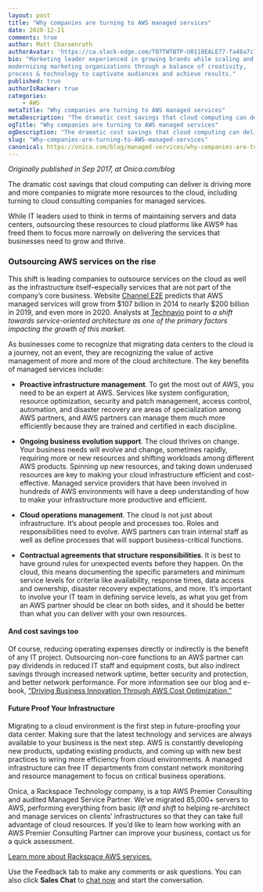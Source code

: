 ```yaml
---
layout: post
title: "Why companies are turning to AWS managed services"
date: 2020-12-21
comments: true
author: Matt Charoenrath
authorAvatar: 'https://ca.slack-edge.com/T07TWTBTP-U0118EALE77-fa48a7c11b02-72'
bio: "Marketing leader experienced in growing brands while scaling and 
modernizing marketing organizations through a balance of creativity, 
process & technology to captivate audiences and achieve results."
published: true
authorIsRacker: true
categories:
    - AWS
metaTitle: "Why companies are turning to AWS managed services"
metaDescription: "The dramatic cost savings that cloud computing can deliver is driving more and more companies to migrate more resources to the cloud, including turning to cloud consulting companies for managed services."
ogTitle: "Why companies are turning to AWS managed services"
ogDescription: "The dramatic cost savings that cloud computing can deliver is driving more and more companies to migrate more resources to the cloud, including turning to cloud consulting companies for managed services."
slug: "Why-companies-are-turning-to-AWS-managed-services"
canonical: https://onica.com/blog/managed-services/why-companies-are-turning-to-aws-managed-services/
---
```


*Originally published in Sep 2017, at Onica.com/blog*

The dramatic cost savings that cloud computing can deliver is driving more and more companies to migrate more resources to the cloud, including turning to cloud consulting companies for managed services. 

<!--more-->

While IT leaders used to think in terms of maintaining servers and data centers, outsourcing these resources to cloud platforms like AWS&reg; has freed them to focus more narrowly on delivering the services that businesses need to grow and thrive.

### Outsourcing AWS services on the rise

This shift is leading companies to outsource services on the cloud as well as the infrastructure itself–especially services that are not part of the company’s core business. Website [Channel E2E](https://www.channele2e.com/technology/predictions/top-10-managed-services-provider-msp-predictions-for-2017/) predicts that AWS managed services will grow from $107 billion in 2014 to nearly $200 billion in 2019, and even more in 2020. Analysts at [Technavio](https://www.technavio.com/report/global-cloud-computing-global-cloud-spending-smbs-market-2016-2020) point to *a shift towards service-oriented architecture as one of the primary factors impacting the growth of this market.*

As businesses come to recognize that migrating data centers to the cloud is a journey, not an event, they are recognizing the value of active management of more and more of the cloud architecture. The key benefits of managed services include:

+ **Proactive infrastructure management**. To get the most out of AWS, you need to be an expert at AWS. Services like system configuration, resource optimization, security and patch management, access control, automation, and disaster recovery are areas of specialization among AWS partners, and AWS partners can manage them much more efficiently because they are trained and certified in each discipline.

+ **Ongoing business evolution support**. The cloud thrives on change. Your business needs will evolve and change, sometimes rapidly, requiring more or new resources and shifting workloads among different AWS products. Spinning up new resources, and taking down underused resources are key to making your cloud infrastructure efficient and cost-effective. Managed service providers that have been involved in hundreds of AWS environments will have a deep understanding of how to make your infrastructure more productive and efficient.

+ **Cloud operations management**. The cloud is not just about infrastructure. It’s about people and processes too. Roles and responsibilities need to evolve. AWS partners can train internal staff as well as define processes that will support business-critical functions.

+ **Contractual agreements that structure responsibilities**. It is best to have ground rules for unexpected events before they happen. On the cloud, this means documenting the specific parameters and minimum service levels for criteria like availability, response times, data access and ownership, disaster recovery expectations, and more. It’s important to involve your IT team in defining service levels, as what you get from an AWS partner should be clear on both sides, and it should be better than what you can deliver with your own resources.

#### And cost savings too

Of course, reducing operating expenses directly or indirectly is the benefit of any IT project. Outsourcing non-core functions to an AWS partner can pay dividends in reduced IT staff and equipment costs, but also indirect savings through increased network uptime, better security and protection, and better network performance. For more information see our blog and e-book, [“Driving Business Innovation Through AWS Cost Optimization.”](https://insights.onica.com/cost-optimization-2020)

#### Future Proof Your Infrastructure

Migrating to a cloud environment is the first step in future-proofing your data center. Making sure that the latest technology and services are always available to your business is the next step. AWS is constantly developing new products, updating existing products, and coming up with new best practices to wring more efficiency from cloud environments. A managed infrastructure can free IT departments from constant network monitoring and resource management to focus on critical business operations.

Onica, a Rackspace Technology company, is a top AWS Premier Consulting and audited Managed Service Partner. We’ve migrated 85,000+ servers to AWS, performing everything from basic *lift and shift* to helping re-architect and manage services on clients’ infrastructures so that they can take full advantage of cloud resources. If you’d like to learn how working with an AWS Premier Consulting Partner can improve your business, contact us for a quick assessment.

<a class="cta blue" id="cta" href="https://www.rackspace.com/cloud/aws">Learn more about Rackspace AWS services.</a>

Use the Feedback tab to make any comments or ask questions. You can also click
**Sales Chat** to [chat now](https://www.rackspace.com/) and start the conversation.
